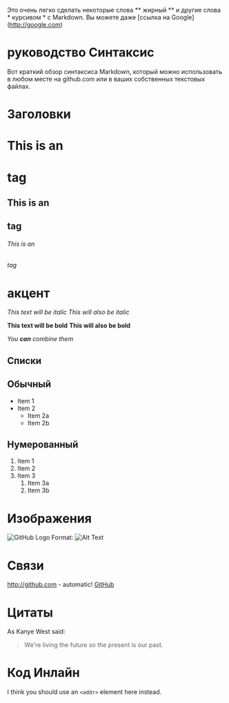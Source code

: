 


Это очень легко сделать некоторые слова ** жирный ** и другие слова * курсивом * с Markdown. Вы можете даже [ссылка на Google] (http://google.com)



# руководство Синтаксис
Вот краткий обзор синтаксиса Markdown, который можно использовать в любом месте на github.com или в ваших собственных текстовых файлах.

# Заголовки

# This is an <h1> tag
## This is an <h2> tag
###### This is an <h6> tag

# акцент

*This text will be italic*
_This will also be italic_

**This text will be bold**
__This will also be bold__

_You **can** combine them_

## Списки

## Обычный

* Item 1
* Item 2
  * Item 2a
  * Item 2b

## Нумерованный

1. Item 1
1. Item 2
1. Item 3
   1. Item 3a
   1. Item 3b

# Изображения

![GitHub Logo](/images/logo.png)
Format: ![Alt Text](url)

# Связи

http://github.com - automatic!
[GitHub](http://github.com)

# Цитаты

As Kanye West said:

> We're living the future so
> the present is our past.

# Код Инлайн

I think you should use an
`<addr>` element here instead.
